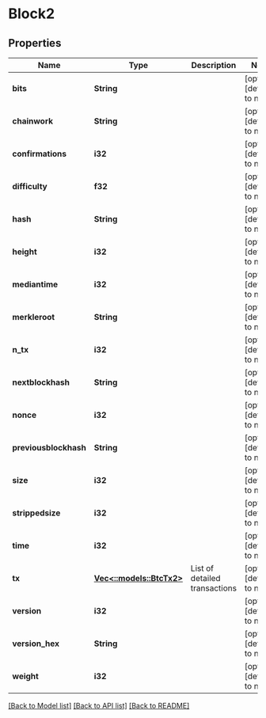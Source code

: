 # Block2

## Properties
Name | Type | Description | Notes
------------ | ------------- | ------------- | -------------
**bits** | **String** |  | [optional] [default to null]
**chainwork** | **String** |  | [optional] [default to null]
**confirmations** | **i32** |  | [optional] [default to null]
**difficulty** | **f32** |  | [optional] [default to null]
**hash** | **String** |  | [optional] [default to null]
**height** | **i32** |  | [optional] [default to null]
**mediantime** | **i32** |  | [optional] [default to null]
**merkleroot** | **String** |  | [optional] [default to null]
**n_tx** | **i32** |  | [optional] [default to null]
**nextblockhash** | **String** |  | [optional] [default to null]
**nonce** | **i32** |  | [optional] [default to null]
**previousblockhash** | **String** |  | [optional] [default to null]
**size** | **i32** |  | [optional] [default to null]
**strippedsize** | **i32** |  | [optional] [default to null]
**time** | **i32** |  | [optional] [default to null]
**tx** | [**Vec<::models::BtcTx2>**](BtcTx2.md) | List of detailed transactions | [optional] [default to null]
**version** | **i32** |  | [optional] [default to null]
**version_hex** | **String** |  | [optional] [default to null]
**weight** | **i32** |  | [optional] [default to null]

[[Back to Model list]](../README.md#documentation-for-models) [[Back to API list]](../README.md#documentation-for-api-endpoints) [[Back to README]](../README.md)


